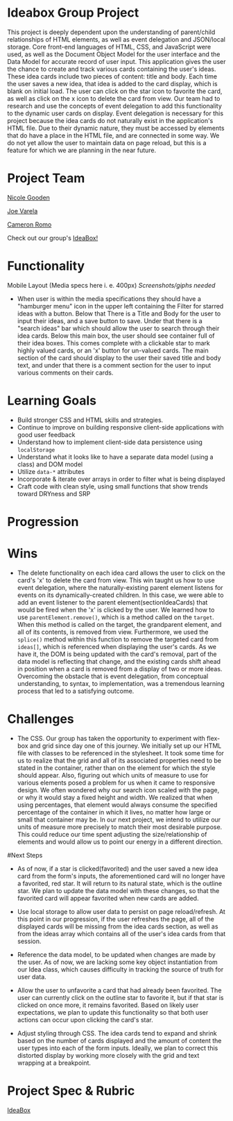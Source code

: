 # Ideabox Group Project

  This project is deeply dependent upon the understanding of parent/child relationships of HTML elements, as well as event delegation and JSON/local storage.  Core front-end languages of HTML, CSS, and JavaScript were used, as well as the Document Object Model for the user interface and the Data Model for accurate record of user input.  This application gives the user the chance to create and track various cards containing the user's ideas.  These idea cards include two pieces of content: title and body.  Each time the user saves a new idea, that idea is added to the card display, which is blank on initial load.  The user can click on the star icon to favorite the card, as well as click on the x icon to delete the card from view.  Our team had to research and use the concepts of event delegation to add this functionality to the dynamic user cards on display.  Event delegation is necessary for this project because the idea cards do not naturally exist in the application's HTML file.  Due to their dynamic nature, they must be accessed by elements that do have a place in the HTML file, and are connected in some way.  We do not yet allow the user to maintain data on page reload, but this is a feature for which we are planning in the near future.     

# Project Team

[Nicole Gooden](https://github.com/nicolegooden)

[Joe Varela](https://github.com/jobbotrock)

[Cameron Romo](https://github.com/cameronRomo)

Check out our group's [IdeaBox!](https://nicolegooden.github.io/ideabox-boilerplate/)

# Functionality

Mobile Layout (Media specs here i. e. 400px)
*Screenshots/giphs needed*

* When user is within the media specifications they should have a "hamburger menu" icon in the upper left containing the Filter for starred ideas with a button. Below that There is a Title and Body for the user to input their ideas, and a save button to save. Under that there is a "search ideas" bar which should allow the user to search through their idea cards. Below this main box, the user should see container full of their idea boxes. This comes complete with a clickable star to mark highly valued cards, or an 'x' button for un-valued cards. The main section of the card should display to the user their saved title and body text, and under that there is a comment section for the user to input various comments on their cards.


# Learning Goals

* Build stronger CSS and HTML skills and strategies.
* Continue to improve on building responsive client-side applications with good user feedback
* Understand how to implement client-side data persistence using `localStorage`
* Understand what it looks like to have a separate data model (using a class) and DOM model
* Utilize `data-*` attributes
* Incorporate & iterate over arrays in order to filter what is being displayed
* Craft code with clean style, using small functions that show trends toward DRYness and SRP

# Progression

# Wins

* The delete functionality on each idea card allows the user to click on the card's 'x' to delete the card from view.  This win taught us how to use event delegation, where the naturally-existing parent element listens for events on its dynamically-created children.  In this case, we were able to add an event listener to the parent element(sectionIdeaCards) that would be fired when the 'x' is clicked by the user.  We learned how to use `parentElement.remove()`, which is a method called on the `target`.  When this method is called on the target, the grandparent element, and all of its contents, is removed from view.  Furthermore, we used the `splice()` method within this function to remove the targeted card from `ideas[]`, which is referenced when displaying the user's cards.  As we have it, the DOM is being updated with the card's removal, part of the data model is reflecting that change, and the existing cards shift ahead in position when a card is removed from a display of two or more ideas.  Overcoming the obstacle that is event delegation, from conceptual understanding, to syntax, to implementation, was a tremendous learning process that led to a satisfying outcome.

# Challenges

* The CSS.  Our group has taken the opportunity to experiment with flex-box and grid since day one of this journey.  We initially set up our HTML file with classes to be referenced in the stylesheet.  It took some time for us to realize that the grid and all of its associated properties need to be stated in the container, rather than on the element for which the style should appear.  Also, figuring out which units of measure to use for various elements posed a problem for us when it came to responsive design.  We often wondered why our search icon scaled with the page, or why it would stay a fixed height and width.  We realized that when using percentages, that element would always consume the specified percentage of the container in which it lives, no matter how large or small that container may be.  In our next project, we intend to utilize our units of measure more precisely to match their most desirable purpose.  This could reduce our time spent adjusting the size/relationship of elements and would allow us to point our energy in a different direction.  

#Next Steps

*   As of now, if a star is clicked(favorited) and the user saved a new idea card from the form's inputs, the aforementioned card will no longer have a favorited, red star.  It will return to its natural state, which is the outline star.  We plan to update the data model with these changes, so that the favorited card will appear favorited when new cards are added.

* Use local storage to allow user data to persist on page reload/refresh.  At this point in our progression, if the user refreshes the page, all of the displayed cards will be missing from the idea cards section, as well as from the ideas array which contains all of the user's idea cards from that session.

* Reference the data model, to be updated when changes are made by the user.  As of now, we are lacking some key object instantiation from our Idea class, which causes difficulty in tracking the source of truth for user data.  

* Allow the user to unfavorite a card that had already been favorited.  The user can currently click on the outline star to favorite it, but if that star is clicked on once more, it remains favorited.  Based on likely user expectations, we plan to update this functionality so that both user actions can occur upon clicking the card's star.

* Adjust styling through CSS.  The idea cards tend to expand and shrink based on the number of cards displayed and the amount of content the user types into each of the form inputs. Ideally, we plan to correct this distorted display by working more closely with the grid and text wrapping at a breakpoint.     

# Project Spec & Rubric
[IdeaBox](https://frontend.turing.io/projects/module-1/ideabox-group.html)
